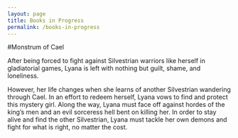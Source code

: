 ```yaml
---
layout: page
title: Books in Progress
permalink: /books-in-progress
---
```


#Monstrum of Cael 

After being forced to fight against Silvestrian warriors like herself in gladiatorial games, Lyana is left with nothing but guilt, shame, and loneliness. 

However, her life changes when she learns of another Silvestrian wandering through Cael. In an effort to redeem herself, Lyana vows to find and protect this mystery girl. Along the way, Lyana must face off against hordes of the king’s men and an evil sorceress hell bent on killing her. In order to stay alive and find the other Silvestrian, Lyana must tackle her own demons and fight for what is right, no matter the cost.
